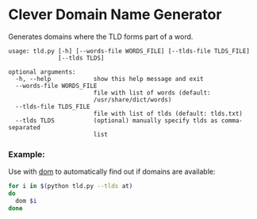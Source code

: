 # Clever Domain Name Generator

Generates domains where the TLD forms part of a word.

```
usage: tld.py [-h] [--words-file WORDS_FILE] [--tlds-file TLDS_FILE]
              [--tlds TLDS]

optional arguments:
  -h, --help            show this help message and exit
  --words-file WORDS_FILE
                        file with list of words (default:
                        /usr/share/dict/words)
  --tlds-file TLDS_FILE
                        file with list of tlds (default: tlds.txt)
  --tlds TLDS           (optional) manually specify tlds as comma-separated
                        list
```

### Example:

Use with [dom](https://github.com/zachwill/dom/) to automatically find out if
domains are available:

```bash
for i in $(python tld.py --tlds at)
do
  dom $i
done
```
